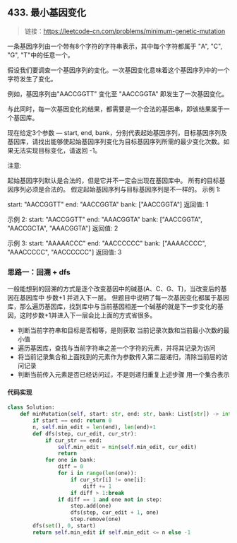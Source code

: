 ## 433. 最小基因变化
>链接：https://leetcode-cn.com/problems/minimum-genetic-mutation

一条基因序列由一个带有8个字符的字符串表示，其中每个字符都属于 "A", "C", "G", "T"中的任意一个。

假设我们要调查一个基因序列的变化。一次基因变化意味着这个基因序列中的一个字符发生了变化。

例如，基因序列由"AACCGGTT" 变化至 "AACCGGTA" 即发生了一次基因变化。

与此同时，每一次基因变化的结果，都需要是一个合法的基因串，即该结果属于一个基因库。

现在给定3个参数 — start, end, bank，分别代表起始基因序列，目标基因序列及基因库，请找出能够使起始基因序列变化为目标基因序列所需的最少变化次数。如果无法实现目标变化，请返回 -1。

注意:

起始基因序列默认是合法的，但是它并不一定会出现在基因库中。
所有的目标基因序列必须是合法的。
假定起始基因序列与目标基因序列是不一样的。
示例 1:

start: "AACCGGTT"
end:   "AACCGGTA"
bank: ["AACCGGTA"]
返回值: 1

示例 2:
start: "AACCGGTT"
end:   "AAACGGTA"
bank: ["AACCGGTA", "AACCGCTA", "AAACGGTA"]
返回值: 2

示例 3:
start: "AAAAACCC"
end:   "AACCCCCC"
bank: ["AAAACCCC", "AAACCCCC", "AACCCCCC"]
返回值: 3

### 思路一：回溯 + dfs
一般能想到的回溯的方式是逐个改变基因中的碱基(A、C、G、T)，当改变后的基因在基因库中 步数+1 并进入下一层。
但题目中说明了每一次基因变化都属于基因库，那么遍历基因库，找到库中与当前基因相差一个碱基的就是下一步变化的基因，这时步数+1并进入下一层会比上面的方式省很多。

- 判断当前字符串和目标是否相等，是则获取 当前记录次数和当前最小次数的最小值
- 遍历基因库，查找与当前字符串之差一个字符的元素，并将其记录为访问
- 将当前记录集合和上面找到的元素作为参数传入第二层递归，清除当前层的访问记录
- 判断当前传入元素是否已经访问过，不是则递归重复上述步骤
用一个集合表示
#### 代码实现
```python
class Solution:
    def minMutation(self, start: str, end: str, bank: List[str]) -> int:
        if start == end: return 0
        n, self.min_edit = len(end), len(end)+1
        def dfs(step, cur_edit, cur_str):
            if cur_str == end:
                self.min_edit = min(self.min_edit, cur_edit)
                return 
            for one in bank:
                diff = 0
                for i in range(len(one)):
                    if cur_str[i] != one[i]:
                        diff += 1
                    if diff > 1:break
                if diff == 1 and one not in step:
                    step.add(one)
                    dfs(step, cur_edit + 1, one)
                    step.remove(one)
        dfs(set(), 0, start)
        return self.min_edit if self.min_edit <= n else -1

```
















